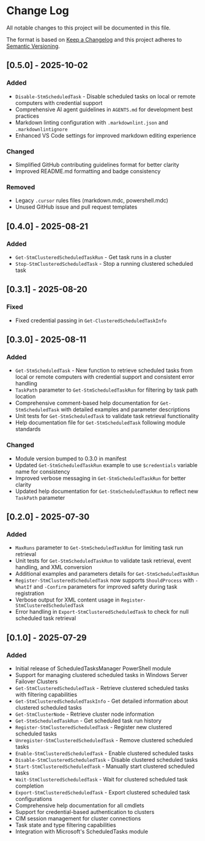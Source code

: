# Change Log

<!-- Disable markdownlint's no-duplicate-header rule -->
<!-- markdownlint-disable MD024 -->

All notable changes to this project will be documented in this file.

The format is based on [Keep a Changelog](http://keepachangelog.com/)
and this project adheres to [Semantic Versioning](http://semver.org/).

## [0.5.0] - 2025-10-02

### Added

- `Disable-StmScheduledTask` - Disable scheduled tasks on local or remote computers with credential support
- Comprehensive AI agent guidelines in `AGENTS.md` for development best practices
- Markdown linting configuration with `.markdownlint.json` and `.markdownlintignore`
- Enhanced VS Code settings for improved markdown editing experience

### Changed

- Simplified GitHub contributing guidelines format for better clarity
- Improved README.md formatting and badge consistency

### Removed

- Legacy `.cursor` rules files (markdown.mdc, powershell.mdc)
- Unused GitHub issue and pull request templates

## [0.4.0] - 2025-08-21

### Added

- `Get-StmClusteredScheduledTaskRun` - Get task runs in a cluster
- `Stop-StmClusteredScheduledTask` - Stop a running clustered scheduled task

## [0.3.1] - 2025-08-20

### Fixed

- Fixed credential passing in `Get-ClusteredScheduledTaskInfo`

## [0.3.0] - 2025-08-11

### Added

- `Get-StmScheduledTask` - New function to retrieve scheduled tasks from local or remote computers with credential support and consistent error handling
- `TaskPath` parameter to `Get-StmScheduledTaskRun` for filtering by task path location
- Comprehensive comment-based help documentation for `Get-StmScheduledTask` with detailed examples and parameter descriptions
- Unit tests for `Get-StmScheduledTask` to validate task retrieval functionality
- Help documentation file for `Get-StmScheduledTask` following module standards

### Changed

- Module version bumped to 0.3.0 in manifest
- Updated `Get-StmScheduledTaskRun` example to use `$credentials` variable name for consistency
- Improved verbose messaging in `Get-StmScheduledTaskRun` for better clarity
- Updated help documentation for `Get-StmScheduledTaskRun` to reflect new `TaskPath` parameter

## [0.2.0] - 2025-07-30

### Added

- `MaxRuns` parameter to `Get-StmScheduledTaskRun` for limiting task run retrieval
- Unit tests for `Get-StmScheduledTaskRun` to validate task retrieval, event handling, and XML conversion
- Additional examples and parameters details for `Get-StmScheduledTaskRun`
- `Register-StmClusteredScheduledTask` now supports `ShouldProcess` with `-WhatIf` and `-Confirm` parameters for improved safety during task registration
- Verbose output for XML content usage in `Register-StmClusteredScheduledTask`
- Error handling in `Export-StmClusteredScheduledTask` to check for null scheduled task retrieval

## [0.1.0] - 2025-07-29

### Added

- Initial release of ScheduledTasksManager PowerShell module
- Support for managing clustered scheduled tasks in Windows Server Failover Clusters
- `Get-StmClusteredScheduledTask` - Retrieve clustered scheduled tasks with filtering capabilities
- `Get-StmClusteredScheduledTaskInfo` - Get detailed information about clustered scheduled tasks
- `Get-StmClusterNode` - Retrieve cluster node information
- `Get-StmScheduledTaskRun` - Get scheduled task run history
- `Register-StmClusteredScheduledTask` - Register new clustered scheduled tasks
- `Unregister-StmClusteredScheduledTask` - Remove clustered scheduled tasks
- `Enable-StmClusteredScheduledTask` - Enable clustered scheduled tasks
- `Disable-StmClusteredScheduledTask` - Disable clustered scheduled tasks
- `Start-StmClusteredScheduledTask` - Manually start clustered scheduled tasks
- `Wait-StmClusteredScheduledTask` - Wait for clustered scheduled task completion
- `Export-StmClusteredScheduledTask` - Export clustered scheduled task configurations
- Comprehensive help documentation for all cmdlets
- Support for credential-based authentication to clusters
- CIM session management for cluster connections
- Task state and type filtering capabilities
- Integration with Microsoft's ScheduledTasks module
